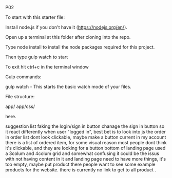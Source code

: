 P02

To start with this starter file:

Install node.js if you don't have it (https://nodejs.org/en/).

Open up a terminal at this folder after cloning into the repo.

Type node install to install the node packages required for this project.

Then type gulp watch to start

To exit hit ctrl+c in the terminal window

Gulp commands:

gulp watch - This starts the basic watch mode of your files.

File structure:

app/
app/css/

here.

suggestion list
faking the login/sign in button
	chanage the sign in button so it react differently when user "logged in", best bet is to look into js
the order in order list dont look clickable, maybe make a button
	current in my account there is a list of ordered item, for some visual reason most people dont think it's clickable, and they are looking for a button
bottom of landing page used a 3colum and 4colum grid and somewhat confusing
	it could be the issus with not having content in it
and landing page need to have more things, it's too empty, maybe put product there
	people want to see some example products for the website.
there is currently no link to get to all product
	.